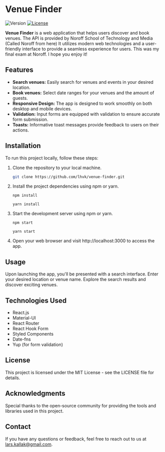 # Venue Finder

![Version](https://img.shields.io/badge/version-0.1.0-blue.svg)
[![License](https://img.shields.io/badge/license-MIT-green.svg)](LICENSE)

**Venue Finder** is a web application that helps users discover and book venues. The API is provided by Noroff School of Technology and Media (Called Noroff from here) It utilizes modern web technologies and a user-friendly interface to provide a seamless experience for users. This was my final exam at Noroff. I hope you enjoy it!

## Features

- **Search venues:** Easily search for venues and events in your desired location.
- **Book venues:** Select date ranges for your venues and the amount of guests.
- **Responsive Design:** The app is designed to work smoothly on both desktop and mobile devices.
- **Validation:** Input forms are equipped with validation to ensure accurate form submission.
- **Toasts:** Informative toast messages provide feedback to users on their actions.

## Installation

To run this project locally, follow these steps:

1. Clone the repository to your local machine.

   ```bash
   git clone https://github.com/lhvk/venue-finder.git
   ```

2. Install the project dependencies using npm or yarn.

   ```
   npm install
   ```
   
   ```
   yarn install
   ```

4. Start the development server using npm or yarn.

   ```
   npm start
   ```

   ```
   yarn start
   ```

6. Open your web browser and visit http://localhost:3000 to access the app.

## Usage

Upon launching the app, you'll be presented with a search interface.
Enter your desired location or venue name. Explore the search results and discover exciting venues.

## Technologies Used

- React.js
- Material-UI
- React Router
- React Hook Form
- Styled Components
- Date-fns
- Yup (for form validation)

## License
This project is licensed under the MIT License - see the LICENSE file for details.

## Acknowledgments

Special thanks to the open-source community for providing the tools and libraries used in this project.

## Contact

If you have any questions or feedback, feel free to reach out to us at lars.kallak@gmail.com.
